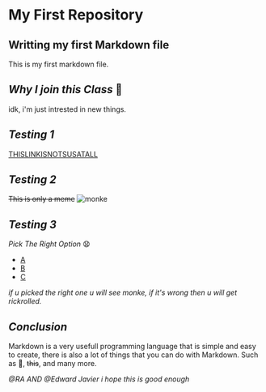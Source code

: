 # My First Repository
## Writting my first Markdown file
This is my first markdown file.
## *Why I join this Class* 🤔
idk, i'm just intrested in new things.
## ***Testing 1***
[THISLINKISNOTSUSATALL](https://www.youtube.com/watch?v=dQw4w9WgXcQ)
## ***Testing 2***
~~This is only a meme~~
![monke](https://i.ytimg.com/vi/rhWLnxFihNk/maxresdefault.jpg)
## ***Testing 3***
*Pick The Right Option* 😧
- [A](https://www.youtube.com/watch?v=c1s3Iekns9k)
- [B](https://www.youtube.com/watch?v=iik25wqIuFo)
- [C](https://www.youtube.com/watch?v=xvFZjo5PgG0)

*if u picked the right one u will see monke, if it's wrong then u will get rickrolled.*
## ***Conclusion***
Markdown is a very usefull programming language that is simple and easy to create, there is also a lot of things that you can do with Markdown. Such as 🍋, ~~this~~, and many more.

*@RA AND @Edward Javier i hope this is good enough*
